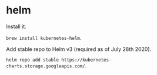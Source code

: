 # helm

Install it.

`brew install kubernetes-helm`.

Add stable repo to Helm v3 (required as of July 28th 2020).

`helm repo add stable https://kubernetes-charts.storage.googleapis.com/`.
